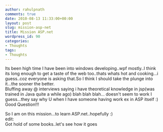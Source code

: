```yaml
---
author: rahulpnath
comments: true
date: 2010-08-13 11:33:00+00:00
layout: post
slug: mission-asp-net
title: Mission ASP.net
wordpress_id: 90
categories:
- Thoughts
tags:
- Thoughts
---
```


Its been high time I have been into windows developing..wpf mostly..I think its long enough to get a taste of the web too..thats whats hot and cooking...i guess..coz everyone is asking that.So I think I should take the plunge into it...the sooner the better.  
Bluffing away @ interviews saying i have theoretical knowledge in jsp(was trained in Java quite a while ago) blah blah blah... doesn't seem to work I guess...they say why U when I have someone having work ex in ASP itself :)  
Good Question!!!  
  
So I am on this mission...to learn ASP.net..hopefully :)  
edit:  
Got hold of some books..let's see how it goes
